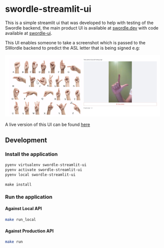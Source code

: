 # swordle-streamlit-ui

This is a simple streamlit ui that was developed to help with testing of the
Swordle backend, the main product UI is available at [swordle.dev](https://swordle.dev)
with code available at [swordle-ui](https://github.com/cpsnowden/swordle-ui).

This UI enables someone to take a screenshot which is passed to the SWordle
backend to predict the ASL letter that is being signed e.g:

![image](images/screenshot.jpeg)

A live version of this UI can be found [here](https://cpsnowden-swordle-streamlit-ui-home-j35s5t.streamlit.app)

## Development

### Install the application

```
pyenv virtualenv swordle-streamlit-ui
pyenv activate swordle-streamlit-ui
pyenv local swordle-streamlit-ui

make install
```

### Run the application

#### Against Local API

```bash
make run_local
```

#### Against Production API

```bash
make run
```
